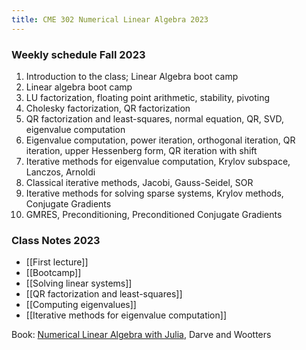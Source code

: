 ```yaml
---
title: CME 302 Numerical Linear Algebra 2023
---
```


### Weekly schedule Fall 2023

1. Introduction to the class; Linear Algebra boot camp
2. Linear algebra boot camp
3. LU factorization, floating point arithmetic, stability, pivoting
4. Cholesky factorization, QR factorization
5. QR factorization and least-squares, normal equation, QR, SVD, eigenvalue computation
6. Eigenvalue computation, power iteration, orthogonal iteration, QR iteration, upper Hessenberg form, QR iteration with shift
7. Iterative methods for eigenvalue computation, Krylov subspace, Lanczos, Arnoldi
8. Classical iterative methods, Jacobi, Gauss-Seidel, SOR
9. Iterative methods for solving sparse systems, Krylov methods, Conjugate Gradients
10. GMRES, Preconditioning, Preconditioned Conjugate Gradients

### Class Notes 2023

- [[First lecture]]
- [[Bootcamp]]
- [[Solving linear systems]]
- [[QR factorization and least-squares]]
- [[Computing eigenvalues]]
- [[Iterative methods for eigenvalue computation]]

Book: [Numerical Linear Algebra with Julia](https://play.google.com/books/reader?id=lt9BEAAAQBAJ&pg=GBS.PR1), Darve and Wootters